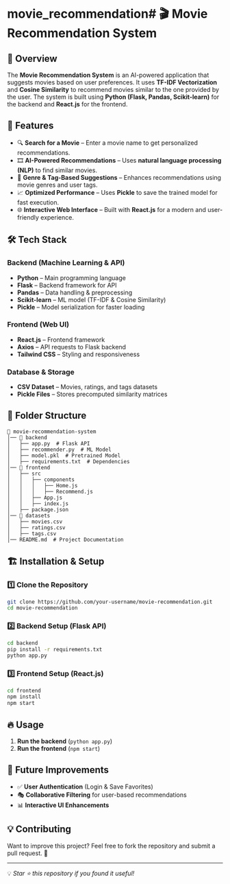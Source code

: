 # movie_recommendation# 🎬 Movie Recommendation System

## 🌟 Overview
The **Movie Recommendation System** is an AI-powered application that suggests movies based on user preferences. It uses **TF-IDF Vectorization** and **Cosine Similarity** to recommend movies similar to the one provided by the user. The system is built using **Python (Flask, Pandas, Scikit-learn)** for the backend and **React.js** for the frontend.

## 🚀 Features
- 🔍 **Search for a Movie** – Enter a movie name to get personalized recommendations.
- 🎞 **AI-Powered Recommendations** – Uses **natural language processing (NLP)** to find similar movies.
- 📜 **Genre & Tag-Based Suggestions** – Enhances recommendations using movie genres and user tags.
- 📈 **Optimized Performance** – Uses **Pickle** to save the trained model for fast execution.
- 🌐 **Interactive Web Interface** – Built with **React.js** for a modern and user-friendly experience.

## 🛠 Tech Stack
### **Backend (Machine Learning & API)**
- **Python** – Main programming language
- **Flask** – Backend framework for API
- **Pandas** – Data handling & preprocessing
- **Scikit-learn** – ML model (TF-IDF & Cosine Similarity)
- **Pickle** – Model serialization for faster loading

### **Frontend (Web UI)**
- **React.js** – Frontend framework
- **Axios** – API requests to Flask backend
- **Tailwind CSS** – Styling and responsiveness

### **Database & Storage**
- **CSV Dataset** – Movies, ratings, and tags datasets
- **Pickle Files** – Stores precomputed similarity matrices

## 📂 Folder Structure
```
📂 movie-recommendation-system
│── 📁 backend
│   ├── app.py  # Flask API
│   ├── recommender.py  # ML Model
│   ├── model.pkl  # Pretrained Model
│   ├── requirements.txt  # Dependencies
│── 📁 frontend
│   ├── src
│   │   ├── components
│   │   │   ├── Home.js
│   │   │   ├── Recommend.js
│   │   ├── App.js
│   │   ├── index.js
│   ├── package.json
│── 📁 datasets
│   ├── movies.csv
│   ├── ratings.csv
│   ├── tags.csv
│── README.md  # Project Documentation
```

## 🏗 Installation & Setup
### **1️⃣ Clone the Repository**
```sh
git clone https://github.com/your-username/movie-recommendation.git
cd movie-recommendation
```

### **2️⃣ Backend Setup (Flask API)**
```sh
cd backend
pip install -r requirements.txt
python app.py
```

### **3️⃣ Frontend Setup (React.js)**
```sh
cd frontend
npm install
npm start
```

## 🔥 Usage
1. **Run the backend** (`python app.py`)
2. **Run the frontend** (`npm start`)


## 🎯 Future Improvements
- ✅ **User Authentication** (Login & Save Favorites)
- 🎭 **Collaborative Filtering** for user-based recommendations
- 📊 **Interactive UI Enhancements**

## 💡 Contributing
Want to improve this project? Feel free to fork the repository and submit a pull request. 🚀


---
💡 *Star ⭐ this repository if you found it useful!*


